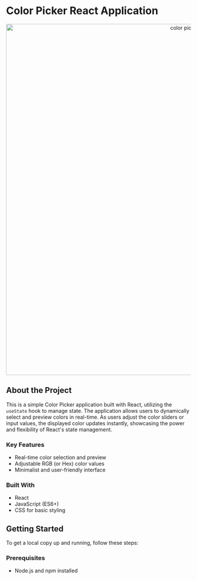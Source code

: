 # Color Picker React Application

<p align="center">
   <img width="958" alt="color picker" src="https://github.com/user-attachments/assets/b04a492c-ebd1-48fe-a10a-84cae3dff18c">
</p>

## About the Project

This is a simple Color Picker application built with React, utilizing the `useState` hook to manage state. The application allows users to dynamically select and preview colors in real-time. As users adjust the color sliders or input values, the displayed color updates instantly, showcasing the power and flexibility of React's state management.

### Key Features
- Real-time color selection and preview
- Adjustable RGB (or Hex) color values
- Minimalist and user-friendly interface


### Built With
- React
- JavaScript (ES6+)
- CSS for basic styling

## Getting Started

To get a local copy up and running, follow these steps:

### Prerequisites
- Node.js and npm installed

